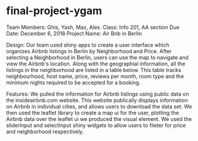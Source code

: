 # final-project-ygam

Team Members: Ghis, Yash, Max, Alex.
Class: Info 201, AA section
Due Date: December 6, 2018
Project Name: Air Bnb in Berlin

Design: Our team used shiny apps to create a user interface which organizes Airbnb listings in Berlin by Neighborhood and Price. After selecting a Neighborhood in Berlin, users can use the map to navigate and view the Airbnb's location. Along with the geographial information, all the listings in the neighborhood are listed in a table below. This table tracks neighbourhood, host name, price, reviews per month, room type and the minimum nights required to be accepted for a booking. 

Features: We pulled the information for Airbnb listings using public data on the insideairbnb.com website. This website publically displays information on Airbnb in individual cities, and allows users to download the data set. We then used the leaflet library to create a map ui for the user, plotting the Airbnb data over the leaflet ui we produced the visual element. We used the sliderInput and selectInput shiny widgets to allow users to fileter for price and neighborhood respectively. 
